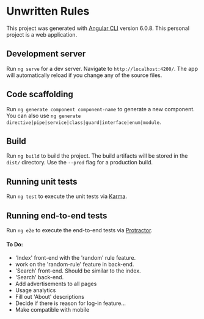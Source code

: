 # Unwritten Rules

This project was generated with [Angular CLI](https://github.com/angular/angular-cli) version 6.0.8.
This personal project is a web application.
## Development server

Run `ng serve` for a dev server. Navigate to `http://localhost:4200/`. The app will automatically reload if you change any of the source files.

## Code scaffolding

Run `ng generate component component-name` to generate a new component. You can also use `ng generate directive|pipe|service|class|guard|interface|enum|module`.

## Build

Run `ng build` to build the project. The build artifacts will be stored in the `dist/` directory. Use the `--prod` flag for a production build.

## Running unit tests

Run `ng test` to execute the unit tests via [Karma](https://karma-runner.github.io).

## Running end-to-end tests

Run `ng e2e` to execute the end-to-end tests via [Protractor](http://www.protractortest.org/).


#### To Do:

* 'Index' front-end with the 'random' rule feature.
* work on the 'random-rule' feature in back-end.
* 'Search' front-end. Should be similar to the index.
* 'Search' back-end.
* Add advertisements to all pages
* Usage analytics
* Fill out 'About' descriptions
* Decide if there is reason for log-in feature...
* Make compatible with mobile